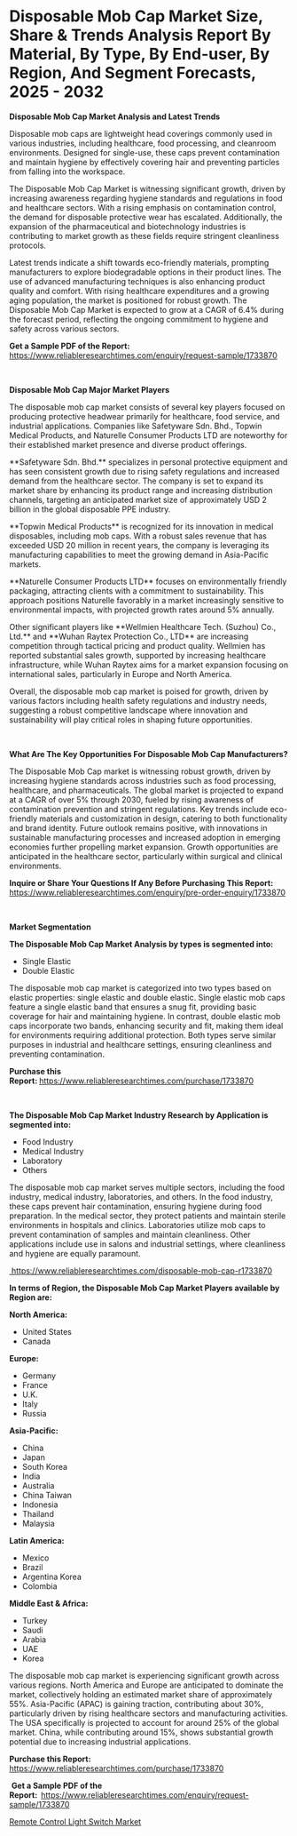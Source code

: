 <p><h1>Disposable Mob Cap Market Size, Share & Trends Analysis Report By Material, By Type, By End-user, By Region, And Segment Forecasts, 2025 - 2032</h1></p><p><strong>Disposable Mob Cap Market Analysis and Latest Trends</strong></p>
<p><p>Disposable mob caps are lightweight head coverings commonly used in various industries, including healthcare, food processing, and cleanroom environments. Designed for single-use, these caps prevent contamination and maintain hygiene by effectively covering hair and preventing particles from falling into the workspace.</p><p>The Disposable Mob Cap Market is witnessing significant growth, driven by increasing awareness regarding hygiene standards and regulations in food and healthcare sectors. With a rising emphasis on contamination control, the demand for disposable protective wear has escalated. Additionally, the expansion of the pharmaceutical and biotechnology industries is contributing to market growth as these fields require stringent cleanliness protocols.</p><p>Latest trends indicate a shift towards eco-friendly materials, prompting manufacturers to explore biodegradable options in their product lines. The use of advanced manufacturing techniques is also enhancing product quality and comfort. With rising healthcare expenditures and a growing aging population, the market is positioned for robust growth. The Disposable Mob Cap Market is expected to grow at a CAGR of 6.4% during the forecast period, reflecting the ongoing commitment to hygiene and safety across various sectors.</p></p>
<p><strong>Get a Sample PDF of the Report:&nbsp;</strong> <a href="https://www.reliableresearchtimes.com/enquiry/request-sample/1733870?utm_campaign=2009&utm_medium=2&utm_source=Github&utm_content=ia&utm_term=05042025&utm_id=disposable-mob-cap">https://www.reliableresearchtimes.com/enquiry/request-sample/1733870</a></p>
<p>&nbsp;</p>
<p><strong>Disposable Mob Cap Major Market Players</strong></p>
<p><p>The disposable mob cap market consists of several key players focused on producing protective headwear primarily for healthcare, food service, and industrial applications. Companies like Safetyware Sdn. Bhd., Topwin Medical Products, and Naturelle Consumer Products LTD are noteworthy for their established market presence and diverse product offerings.</p><p>**Safetyware Sdn. Bhd.** specializes in personal protective equipment and has seen consistent growth due to rising safety regulations and increased demand from the healthcare sector. The company is set to expand its market share by enhancing its product range and increasing distribution channels, targeting an anticipated market size of approximately USD 2 billion in the global disposable PPE industry.</p><p>**Topwin Medical Products** is recognized for its innovation in medical disposables, including mob caps. With a robust sales revenue that has exceeded USD 20 million in recent years, the company is leveraging its manufacturing capabilities to meet the growing demand in Asia-Pacific markets.</p><p>**Naturelle Consumer Products LTD** focuses on environmentally friendly packaging, attracting clients with a commitment to sustainability. This approach positions Naturelle favorably in a market increasingly sensitive to environmental impacts, with projected growth rates around 5% annually.</p><p>Other significant players like **Wellmien Healthcare Tech. (Suzhou) Co., Ltd.** and **Wuhan Raytex Protection Co., LTD** are increasing competition through tactical pricing and product quality. Wellmien has reported substantial sales growth, supported by increasing healthcare infrastructure, while Wuhan Raytex aims for a market expansion focusing on international sales, particularly in Europe and North America.</p><p>Overall, the disposable mob cap market is poised for growth, driven by various factors including health safety regulations and industry needs, suggesting a robust competitive landscape where innovation and sustainability will play critical roles in shaping future opportunities.</p></p>
<p>&nbsp;</p>
<p><strong>What Are The Key Opportunities For Disposable Mob Cap Manufacturers?</strong></p>
<p><p>The Disposable Mob Cap market is witnessing robust growth, driven by increasing hygiene standards across industries such as food processing, healthcare, and pharmaceuticals. The global market is projected to expand at a CAGR of over 5% through 2030, fueled by rising awareness of contamination prevention and stringent regulations. Key trends include eco-friendly materials and customization in design, catering to both functionality and brand identity. Future outlook remains positive, with innovations in sustainable manufacturing processes and increased adoption in emerging economies further propelling market expansion. Growth opportunities are anticipated in the healthcare sector, particularly within surgical and clinical environments.</p></p>
<p><strong>Inquire or Share Your Questions If Any Before Purchasing This Report:</strong> <a href="https://www.reliableresearchtimes.com/enquiry/pre-order-enquiry/1733870?utm_campaign=2009&utm_medium=2&utm_source=Github&utm_content=ia&utm_term=05042025&utm_id=disposable-mob-cap">https://www.reliableresearchtimes.com/enquiry/pre-order-enquiry/1733870</a></p>
<p>&nbsp;</p>
<p><strong>Market Segmentation</strong></p>
<p><strong>The Disposable Mob Cap Market Analysis by types is segmented into:</strong></p>
<p><ul><li>Single Elastic</li><li>Double Elastic</li></ul></p>
<p><p>The disposable mob cap market is categorized into two types based on elastic properties: single elastic and double elastic. Single elastic mob caps feature a single elastic band that ensures a snug fit, providing basic coverage for hair and maintaining hygiene. In contrast, double elastic mob caps incorporate two bands, enhancing security and fit, making them ideal for environments requiring additional protection. Both types serve similar purposes in industrial and healthcare settings, ensuring cleanliness and preventing contamination.</p></p>
<p><strong>Purchase this Report:&nbsp;</strong><a href="https://www.reliableresearchtimes.com/purchase/1733870?utm_campaign=2009&utm_medium=2&utm_source=Github&utm_content=ia&utm_term=05042025&utm_id=disposable-mob-cap">https://www.reliableresearchtimes.com/purchase/1733870</a></p>
<p>&nbsp;</p>
<p><strong>The Disposable Mob Cap Market Industry Research by Application is segmented into:</strong></p>
<p><ul><li>Food Industry</li><li>Medical Industry</li><li>Laboratory</li><li>Others</li></ul></p>
<p><p>The disposable mob cap market serves multiple sectors, including the food industry, medical industry, laboratories, and others. In the food industry, these caps prevent hair contamination, ensuring hygiene during food preparation. In the medical sector, they protect patients and maintain sterile environments in hospitals and clinics. Laboratories utilize mob caps to prevent contamination of samples and maintain cleanliness. Other applications include use in salons and industrial settings, where cleanliness and hygiene are equally paramount.</p></p>
<p><a href="https://www.reliableresearchtimes.com/disposable-mob-cap-r1733870?utm_campaign=2009&utm_medium=2&utm_source=Github&utm_content=ia&utm_term=05042025&utm_id=disposable-mob-cap">&nbsp;https://www.reliableresearchtimes.com/disposable-mob-cap-r1733870</a></p>
<p><strong>In terms of Region, the Disposable Mob Cap Market Players available by Region are:</strong></p>
<p>
    <p> <strong> North America: </strong>
        <ul>
            <li>United States</li>
            <li>Canada</li>
        </ul>
        </p> 
    <p> <strong> Europe: </strong>
        <ul>
            <li>Germany</li>
            <li>France</li>
            <li>U.K.</li>
            <li>Italy</li>
            <li>Russia</li>
        </ul>
        </p> 
    <p> <strong> Asia-Pacific: </strong>
        <ul>
            <li>China</li>
            <li>Japan</li>
            <li>South Korea</li>
            <li>India</li>
            <li>Australia</li>
            <li>China Taiwan</li>
            <li>Indonesia</li>
            <li>Thailand</li>
            <li>Malaysia</li>
        </ul>
        </p> 
    <p> <strong> Latin America: </strong>
        <ul>
            <li>Mexico</li>
            <li>Brazil</li>
            <li>Argentina Korea</li>
            <li>Colombia</li>
        </ul>
        </p> 
    <p> <strong> Middle East & Africa: </strong>
        <ul>
            <li>Turkey</li>
            <li>Saudi</li>
            <li>Arabia</li>
            <li>UAE</li>
            <li>Korea</li>
        </ul>
    </p>
    </p>
<p><p>The disposable mob cap market is experiencing significant growth across various regions. North America and Europe are anticipated to dominate the market, collectively holding an estimated market share of approximately 55%. Asia-Pacific (APAC) is gaining traction, contributing about 30%, particularly driven by rising healthcare sectors and manufacturing activities. The USA specifically is projected to account for around 25% of the global market. China, while contributing around 15%, shows substantial growth potential due to increasing industrial applications.</p></p>
<p><strong>Purchase this Report: </strong><a href="https://www.reliableresearchtimes.com/purchase/1733870?utm_campaign=2009&utm_medium=2&utm_source=Github&utm_content=ia&utm_term=05042025&utm_id=disposable-mob-cap">https://www.reliableresearchtimes.com/purchase/1733870</a></p>
<p>&nbsp;<strong>Get a Sample PDF of the Report:&nbsp;&nbsp;</strong><a href="https://www.reliableresearchtimes.com/enquiry/request-sample/1733870?utm_campaign=2009&utm_medium=2&utm_source=Github&utm_content=ia&utm_term=05042025&utm_id=disposable-mob-cap">https://www.reliableresearchtimes.com/enquiry/request-sample/1733870</a></p>
<p><strong></strong></p>
<p><p><a href="https://github.com/hgf64gh/Market-Research-Report-List-2/blob/main/remote-control-light-switch-market.md?utm_campaign=2009&utm_medium=2&utm_source=Github&utm_content=ia&utm_term=05042025&utm_id=disposable-mob-cap">Remote Control Light Switch Market</a></p></p>